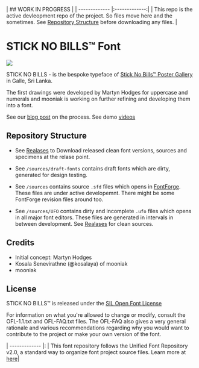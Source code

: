 
| ## WORK IN PROGRESS      | 
| ------------- |:-------------:| 
| This repo is the active devleopment repo of the project. So files move here and the sometimes. See [Repository Structure](#repository-structure) before downloading any files.       | 



STICK NO BILLS™ Font
===================

![](https://raw.githubusercontent.com/mooniak/stick-no-bills-microsite/gh-pages/images/stick_no_bills_font.png)

STICK NO BILLS - is the bespoke typeface of [Stick No Bills™ Poster Gallery](http://sticknobillsonline.com/) in Galle, Sri Lanka.

The first drawings were developed by Martyn Hodges for uppercase and numerals and mooniak is working on further refining and developing them into a font.

See our [blog post](http://blog.mooniak.com/tagged/sticknobillsfont) on the process.
See demo [videos](https://www.youtube.com/playlist?list=PLpw12zH02-AlMNu3QMfNtlES1UXHR_0v-)

## Repository Structure

- See [Realases](https://github.com/mooniak/stick-no-bills-font/releases) to Download released clean font versions, sources and specimens at the relase point.

- See `/sources/draft-fonts` contains draft fonts which are dirty, generated for design testing.

- See `/sources` contains source `.sfd` files which opens in [FontForge](http://fontforge.github.io/en-US/). These files are under active developemnt. There might be some FontForge revision files around too.

- See `/sources/UFO` contains dirty and incomplete `.ufo` files which opens in all major font editors. These files are generated in intervals in between development. See [Realases](https://github.com/mooniak/stick-no-bills-font/releases) for clean sources.




## Credits

- Initial concept: Martyn Hodges
- Kosala Senevirathne (@kosalaya) of mooniak
- mooniak


## License

STICK NO BILLS™ is released under the  [SIL Open Font License](http://scripts.sil.org/OFL)

For information on what you're allowed to change or modify, consult the
OFL-1.1.txt and OFL-FAQ.txt files. The OFL-FAQ also gives a very general
rationale and various recommendations regarding why you would want to
contribute to the project or make your own version of the font.



| ------------- |:
| This font repository follows the Unified Font Repository v2.0, a standard way to organize font project source files. Learn more at [here](https://github.com/raphaelbastide/Unified-Font-Repository)| 

